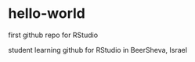 # hello-world
first github repo for RStudio

student learning github for RStudio in BeerSheva, Israel
